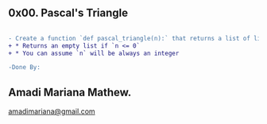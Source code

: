 ## 0x00. Pascal's Triangle

```diff

- Create a function `def pascal_triangle(n):` that returns a list of lists of integers representing the Pascal’s triangle of `n`:
+ * Returns an empty list if `n <= 0`
+ * You can assume `n` will be always an integer

-Done By:

```
## Amadi Mariana Mathew.
amadimariana@gmail.com

